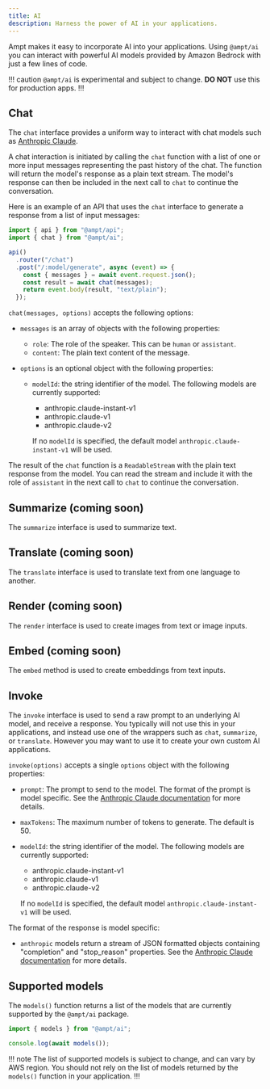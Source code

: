 ```yaml
---
title: AI
description: Harness the power of AI in your applications.
---
```


Ampt makes it easy to incorporate AI into your applications. Using `@ampt/ai` you can interact with powerful AI models provided by Amazon Bedrock with just a few lines of code.

!!! caution
`@ampt/ai` is experimental and subject to change. **DO NOT** use this for production apps.
!!!

## Chat

The `chat` interface provides a uniform way to interact with chat models such as [Anthropic Claude](https://docs.anthropic.com/claude/docs).

A chat interaction is initiated by calling the `chat` function with a list of one or more input messages representing the past history of the chat. The function will return the model's response as a plain text stream. The model's response can then be included in the next call to `chat` to continue the conversation.

Here is an example of an API that uses the `chat` interface to generate a response from a list of input messages:

```javascript
import { api } from "@ampt/api";
import { chat } from "@ampt/ai";

api()
  .router("/chat")
  .post("/:model/generate", async (event) => {
    const { messages } = await event.request.json();
    const result = await chat(messages);
    return event.body(result, "text/plain");
  });
```

`chat(messages, options)` accepts the following options:

- `messages` is an array of objects with the following properties:

  - `role`: The role of the speaker. This can be `human` or `assistant`.
  - `content`: The plain text content of the message.

- `options` is an optional object with the following properties:

  - `modelId`: the string identifier of the model. The following models are currently supported:

    - anthropic.claude-instant-v1
    - anthropic.claude-v1
    - anthropic.claude-v2

    If no `modelId` is specified, the default model `anthropic.claude-instant-v1` will be used.

The result of the `chat` function is a `ReadableStream` with the plain text response from the model. You can read the stream and include it with the role of `assistant` in the next call to `chat` to continue the conversation.

## Summarize (coming soon)

The `summarize` interface is used to summarize text.

## Translate (coming soon)

The `translate` interface is used to translate text from one language to another.

## Render (coming soon)

The `render` interface is used to create images from text or image inputs.

## Embed (coming soon)

The `embed` method is used to create embeddings from text inputs.

## Invoke

The `invoke` interface is used to send a raw prompt to an underlying AI model, and receive a response. You typically will not use this in your applications, and instead use one of the wrappers such as `chat`, `summarize`, or `translate`. However you may want to use it to create your own custom AI applications.

`invoke(options)` accepts a single `options` object with the following properties:

- `prompt`: The prompt to send to the model. The format of the prompt is model specific. See the [Anthropic Claude documentation](https://docs.anthropic.com/claude/reference/getting-started-with-the-api) for more details.
- `maxTokens`: The maximum number of tokens to generate. The default is 50.
- `modelId`: the string identifier of the model. The following models are currently supported:

  - anthropic.claude-instant-v1
  - anthropic.claude-v1
  - anthropic.claude-v2

  If no `modelId` is specified, the default model `anthropic.claude-instant-v1` will be used.

The format of the response is model specific:

- `anthropic` models return a stream of JSON formatted objects containing "completion" and "stop_reason" properties. See the [Anthropic Claude documentation](https://docs.anthropic.com/claude/reference/getting-started-with-the-api) for more details.

## Supported models

The `models()` function returns a list of the models that are currently supported by the `@ampt/ai` package.

```javascript
import { models } from "@ampt/ai";

console.log(await models());
```

!!! note
The list of supported models is subject to change, and can vary by AWS region. You should not rely on the list of models returned by the `models()` function in your application.
!!!

